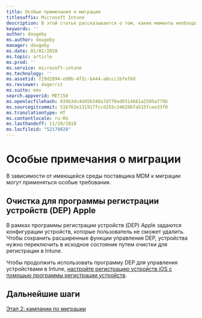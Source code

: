 ```yaml
---
title: Особые примечания о миграции
titlesuffix: Microsoft Intune
description: В этой статье рассказывается о том, какие моменты необходимо учесть, прежде чем начинать миграцию в Microsoft Intune.
keywords: ''
author: dougeby
ms.author: dougeby
manager: dougeby
ms.date: 01/02/2018
ms.topic: article
ms.prod: ''
ms.service: microsoft-intune
ms.technology: ''
ms.assetid: f29d2894-e98b-4f2c-b444-a8ccc1b7efdd
ms.reviewer: dagerrit
ms.suite: ems
search.appverid: MET150
ms.openlocfilehash: 039b3dc4d45b340a7d7f8ed0314661a2505a779b
ms.sourcegitcommit: 51b763e131917fccd255c346286fa515fcee33f0
ms.translationtype: HT
ms.contentlocale: ru-RU
ms.lasthandoff: 11/20/2018
ms.locfileid: "52179828"
---
```

# <a name="special-migration-considerations"></a>Особые примечания о миграции

В зависимости от имеющейся среды поставщика MDM к миграции могут применяться особые требования.

## <a name="wipe-for-apples-device-enrollment-program-dep"></a>Очистка для программы регистрации устройств (DEP) Apple

В рамках программы регистрации устройств (DEP) Apple задаются конфигурации устройств, которые пользователь не сможет удалить. Чтобы сохранить расширенные функции управления DEP, устройства нужно переключить в исходное состояние путем очистки для регистрации в Intune.

Чтобы продолжить использовать программу DEP для управления устройствами в Intune, [настройте регистрацию устройств iOS с помощью программы регистрации устройств](device-enrollment-program-enroll-ios.md).


## <a name="next-steps"></a>Дальнейшие шаги

[Этап 2: кампании по миграции](migration-guide-campaign.md)
